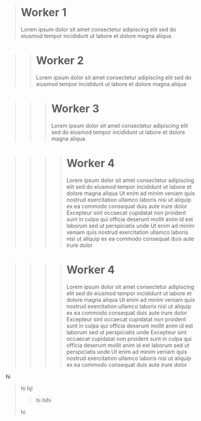 > # Worker 1
>
> Lorem ipsum dolor sit amet consectetur adipiscing elit sed do eiusmod tempor
> incididunt ut labore et dolore magna aliqua

> > # Worker 2
> >
> > Lorem ipsum dolor sit amet consectetur adipiscing elit sed do eiusmod
> > tempor incididunt ut labore et dolore magna aliqua

> > > # Worker 3
> > >
> > > Lorem ipsum dolor sit amet consectetur adipiscing elit sed do eiusmod
> > > tempor incididunt ut labore et dolore magna aliqua

> > > > # Worker 4
> > > >
> > > > Lorem ipsum dolor sit amet consectetur adipiscing elit sed do eiusmod
> > > > tempor incididunt ut labore et dolore magna aliqua
> > > > Ut enim ad minim veniam quis nostrud exercitation ullamco laboris nisi
> > > > ut aliquip ex ea commodo consequat duis aute irure dolor
> > > > Excepteur sint occaecat cupidatat non proident sunt in culpa qui
> > > > officia deserunt mollit anim id est laborum sed ut perspiciatis unde
> > > > Ut enim ad minim veniam quis nostrud exercitation ullamco laboris nisi
> > > > ut aliquip ex ea commodo consequat duis aute irure dolor

> > > > # Worker 4
> > > >
> > > > Lorem ipsum dolor sit amet consectetur adipiscing elit sed do eiusmod
> > > > tempor incididunt ut labore et dolore magna aliqua
> > > > Ut enim ad minim veniam quis nostrud exercitation ullamco laboris nisi
> > > > ut aliquip ex ea commodo consequat duis aute irure dolor
> > > > Excepteur sint occaecat cupidatat non proident sunt in culpa qui
> > > > officia deserunt mollit anim id est laborum sed ut perspiciatis unde
> > > > Excepteur sint occaecat cupidatat non proident sunt in culpa qui officia
> > > > deserunt mollit anim id est laborum sed ut perspiciatis unde
> > > > Ut enim ad minim veniam quis nostrud exercitation ullamco laboris nisi ut
> > > > aliquip ex ea commodo consequat duis aute irure dolor

hi

> hi
> hji
>
> > hi
> > hihi
>
> hi
